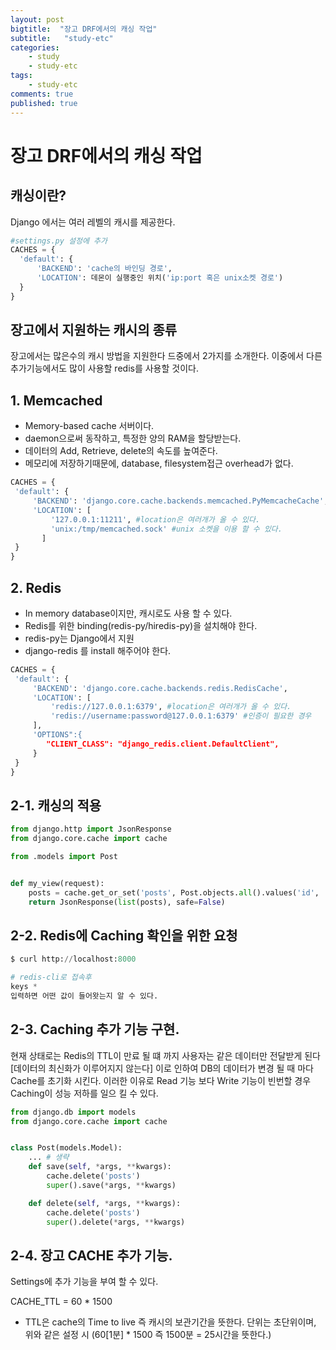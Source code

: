 ```yaml
---
layout: post
bigtitle:  "장고 DRF에서의 캐싱 작업"
subtitle:   "study-etc"
categories:
    - study
    - study-etc
tags:
    - study-etc
comments: true
published: true
---
```


# 장고 DRF에서의 캐싱 작업


## 캐싱이란? 

Django 에서는 여러 레벨의 캐시를 제공한다. 

```python
#settings.py 설정에 추가
CACHES = {
  'default': {
      'BACKEND': 'cache의 바인딩 경로',
      'LOCATION': 데몬이 실행중인 위치('ip:port 혹은 unix소켓 경로')
  }
}

```

## 장고에서 지원하는 캐시의 종류
장고에서는 많은수의 캐시 방법을 지원한다 드중에서 2가지를 소개한다.
이중에서 다른 추가기능에서도 많이 사용할 redis를 사용할 것이다.

## 1. Memcached 

- Memory-based cache 서버이다.
- daemon으로써 동작하고, 특정한 양의 RAM을 할당받는다.
- 데이터의 Add, Retrieve, delete의 속도를 높여준다.
- 메모리에 저장하기때문에, database, filesystem접근 overhead가 없다.
```python
CACHES = {
 'default': {
     'BACKEND': 'django.core.cache.backends.memcached.PyMemcacheCache',
     'LOCATION': [
         '127.0.0.1:11211', #location은 여러개가 올 수 있다.
         'unix:/tmp/memcached.sock' #unix 소켓을 이용 할 수 있다.
       ]
 }
}
```

## 2. Redis

- In memory database이지만, 캐시로도 사용 할 수 있다.
- Redis를 위한 binding(redis-py/hiredis-py)을 설치해야 한다.
- redis-py는 Django에서 지원
- django-redis 를 install 해주어야 한다.
```python
CACHES = {
 'default': {
     'BACKEND': 'django.core.cache.backends.redis.RedisCache',
     'LOCATION': [
         'redis://127.0.0.1:6379', #location은 여러개가 올 수 있다.
         'redis://username:password@127.0.0.1:6379' #인증이 필요한 경우
     ],
     'OPTIONS":{
        "CLIENT_CLASS": "django_redis.client.DefaultClient",
     }
 }
}

```

## 2-1. 캐싱의 적용
```python
from django.http import JsonResponse  
from django.core.cache import cache

from .models import Post


def my_view(request):  
    posts = cache.get_or_set('posts', Post.objects.all().values('id', 'text'))
    return JsonResponse(list(posts), safe=False)
```

## 2-2. Redis에 Caching 확인을 위한 요청
```python
$ curl http://localhost:8000

# redis-cli로 접속후
keys * 
입력하면 어떤 값이 들어왓는지 알 수 있다.
```

## 2-3. Caching 추가 기능 구현.

현재 상태로는 Redis의 TTL이 만료 될 떄 까지 사용자는 같은 데이터만 전달받게 된다
[데이터의 최신화가 이루어지지 않는다] 이로 인하여 DB의 데이터가 변경 될 때 마다 Cache를 초기화 시킨다.
이러한 이유로 Read 기능 보다 Write 기능이 빈번할 경우 Caching이 성능 저하를 일으 킬 수 있다.


```python
from django.db import models  
from django.core.cache import cache


class Post(models.Model):  
    ... # 생략
    def save(self, *args, **kwargs):
        cache.delete('posts')
        super().save(*args, **kwargs)

    def delete(self, *args, **kwargs):
        cache.delete('posts')
        super().delete(*args, **kwargs)
```


## 2-4. 장고 CACHE 추가 기능.

Settings에 추가 기능을 부여 할 수 있다.

CACHE_TTL = 60 * 1500

- TTL은 cache의 Time to live 즉 캐시의 보관기간을 뜻한다. 단위는 초단위이며, 위와 같은 설정 시 (60[1분] * 1500 즉 1500분 = 25시간을 뜻한다.) 

